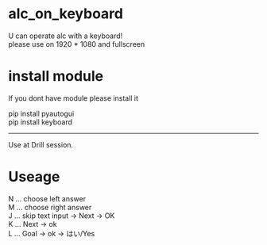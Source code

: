 # alc_on_keyboard
U can operate alc with a keyboard!<br>
please use on 1920 * 1080 and fullscreen


# install module

If you dont have module please install it

pip install pyautogui<br>
pip install keyboard

------------------------------------------


Use at Drill session.


# Useage

N ... choose left answer<br>
M ... choose right answer<br>
J ... skip text input -> Next -> OK<br>
K ... Next -> ok<br>
L ... Goal -> ok -> はい/Yes
